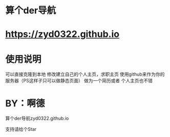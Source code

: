 # 算个der导航
# https://zyd0322.github.io
# 使用说明
可以直接克隆到本地 修改建立自己的个人主页，求职主页
使用github来作为你的服务器（PS这样子只可以做静态页面）
做为一个简历或者 个人主页也不错


# BY：啊德

算个der导航zyd0322.github.io

支持请给个Star
